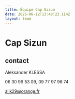 ```yaml
---
title: Équipe Cap Sizun
date: 2025-06-12T13:48:23.114Z
layout: team
---
```


# Cap Sizun

## contact 

Aleksander KLESSA

06 30 96 53 09, 09 77 97 96 74

alik29@orange.fr

